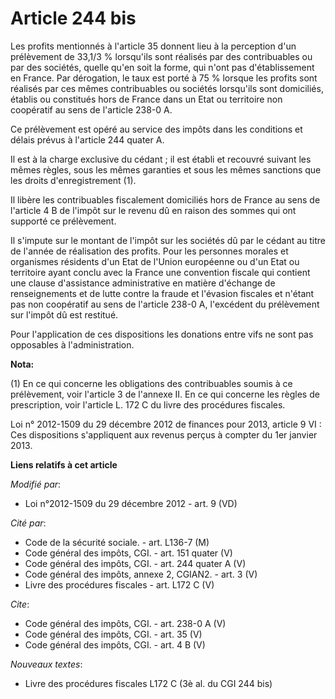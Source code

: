 # Article 244 bis

Les profits mentionnés à l'article 35 donnent lieu à la perception d'un prélèvement de 33,1/3 % lorsqu'ils sont réalisés par
des contribuables ou par des sociétés, quelle qu'en soit la forme, qui n'ont pas d'établissement en France. Par dérogation,
le taux est porté à 75 % lorsque les profits sont réalisés par ces mêmes contribuables ou sociétés lorsqu'ils sont
domiciliés, établis ou constitués hors de France dans un Etat ou territoire non coopératif au sens de l'article 238-0 A. 

Ce prélèvement est opéré au service des impôts dans les conditions et délais prévus à l'article 244 quater A. 

Il est à la charge exclusive du cédant ; il est établi et recouvré suivant les mêmes règles, sous les mêmes garanties et sous
les mêmes sanctions que les droits d'enregistrement (1). 

Il libère les contribuables fiscalement domiciliés hors de France au sens de l'article 4 B de l'impôt sur le revenu dû en
raison des sommes qui ont supporté ce prélèvement. 

Il s'impute sur le montant de l'impôt sur les sociétés dû par le cédant au titre de l'année de réalisation des profits. Pour
les personnes morales et organismes résidents d'un Etat de l'Union européenne ou d'un Etat ou territoire ayant conclu avec la
France une convention fiscale qui contient une clause d'assistance administrative en matière d'échange de renseignements et
de lutte contre la fraude et l'évasion fiscales et n'étant pas non coopératif au sens de l'article 238-0 A, l'excédent du
prélèvement sur l'impôt dû est restitué. 

Pour l'application de ces dispositions les donations entre vifs ne sont pas opposables à l'administration.

**Nota:**

(1) En ce qui concerne les obligations des contribuables soumis à ce prélèvement, voir l'article 3 de l'annexe II. En ce qui
concerne les règles de prescription, voir l'article L. 172 C du livre des procédures fiscales.

Loi n° 2012-1509 du 29 décembre 2012 de finances pour 2013, article 9 VI : Ces dispositions s'appliquent aux revenus perçus à
compter du 1er janvier 2013.

**Liens relatifs à cet article**

_Modifié par_:

  - Loi n°2012-1509 du 29 décembre 2012 - art. 9 (VD)

_Cité par_:

  - Code de la sécurité sociale. - art. L136-7 (M)
  - Code général des impôts, CGI. - art. 151 quater (V)
  - Code général des impôts, CGI. - art. 244 quater A (V)
  - Code général des impôts, annexe 2, CGIAN2. - art. 3 (V)
  - Livre des procédures fiscales - art. L172 C (V)

_Cite_:

  - Code général des impôts, CGI. - art. 238-0 A (V)
  - Code général des impôts, CGI. - art. 35 (V)
  - Code général des impôts, CGI. - art. 4 B (V)

_Nouveaux textes_:

  - Livre des procédures fiscales L172 C (3è al. du CGI 244 bis)
